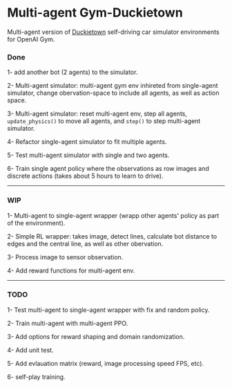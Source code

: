 # Multi-agent Gym-Duckietown

Multi-agent version of [Duckietown](http://duckietown.org/) self-driving car simulator environments for OpenAI Gym.

### Done
1- add another bot (2 agents) to the simulator.

2- Multi-agent simulator: multi-agent gym env inhireted from single-agent simulator, change obervation-space to include all agents, as well as action space.

3- Multi-agent simulator: reset multi-agent env, step all agents, `update_physics()` to move all agents, and `step()` to step multi-agent simulator.

4- Refactor single-agent simulator to fit multiple agents.

5- Test multi-agent simulator with single and two agents. 

6- Train single agent policy where the observations as row images and discrete actions (takes about 5 hours to learn to drive).

---
### WIP
1- Multi-agent to single-agent wrapper (wrapp other agents' policy as part of the environment).

2- Simple RL wrapper: takes image, detect lines, calculate bot distance to edges and the central line, as well as other obervation.

3- Process image to sensor observation.

4- Add reward functions for multi-agent env.

---
### TODO
1- Test multi-agent to single-agent wrapper with fix and random policy.

2- Train multi-agent with multi-agent PPO.

3- Add options for reward shaping and domain randomization.

4- Add unit test.

5- Add evlauation matrix (reward, image processing speed FPS, etc).

6- self-play training.
